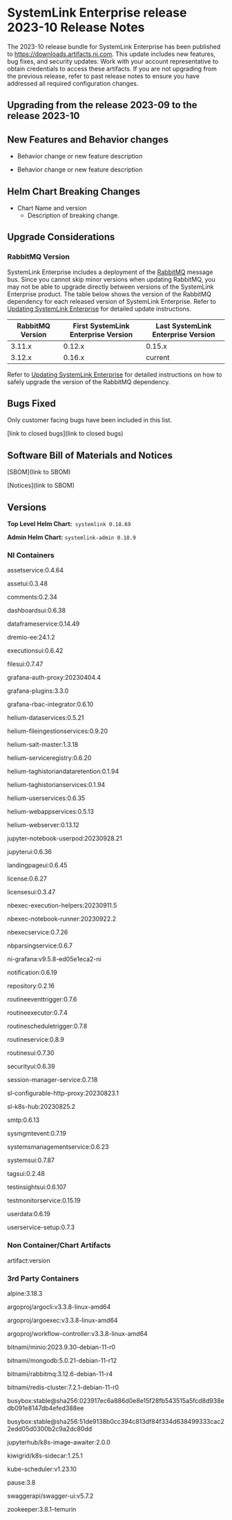 <!-- This file should be renamed to README.md and placed in the directory for the release. -->

# SystemLink Enterprise release 2023-10 Release Notes

The 2023-10 release bundle for SystemLink Enterprise has been published to <https://downloads.artifacts.ni.com>. This update includes new features, bug fixes, and security updates. Work with your account representative to obtain credentials to access these artifacts. If you are not upgrading from the previous release, refer to past release notes to ensure you have addressed all required configuration changes.

## Upgrading from the release 2023-09 to the release 2023-10

<!-- Optional section to include comments and instructions needed to successfully upgrade from the previous release to the current release. If the only changes needed are already captured in Helm Chart Breaking Changes, this section is not needed. -->

## New Features and Behavior changes

- Behavior change or new feature description

- Behavior change or new feature description

## Helm Chart Breaking Changes

- Chart Name and version
    - Description of breaking change.

## Upgrade Considerations

### RabbitMQ Version

SystemLink Enterprise includes a deployment of the [RabbitMQ](https://www.rabbitmq.com/) message bus. Since you cannot skip minor versions when updating RabbitMQ, you may not be able to upgrade directly between versions of the SystemLink Enterprise product. The table below shows the version of the RabbitMQ dependency for each released version of SystemLink Enterprise. Refer to [Updating SystemLink Enterprise](https://www.ni.com/docs/en-US/bundle/systemlink-enterprise/page/updating-systemlink-enterprise.html) for detailed update instructions.

| RabbitMQ Version | First SystemLink Enterprise Version | Last SystemLink Enterprise Version |
|------------------|-------------------------------------|------------------------------------|
| 3.11.x           | 0.12.x                              | 0.15.x                             |
| 3.12.x           | 0.16.x                              | current                            |

Refer to [Updating SystemLink Enterprise](https://www.ni.com/docs/en-US/bundle/systemlink-enterprise/page/updating-systemlink-enterprise.html) for detailed instructions on how to safely upgrade the version of the RabbitMQ dependency.

## Bugs Fixed

<!-- This section should link to the excel document that list customer facing bugs, fixed in the current release. The URL for the release (tag) should be used. -->

Only customer facing bugs have been included in this list.

[link to closed bugs](link to closed bugs)

## Software Bill of Materials and Notices

<!-- This section should link to the directories containing notices and SBOM. The URL for the release (tag) should be used. -->

[SBOM](link to SBOM)

[Notices](link to SBOM)

## Versions

**Top Level Helm Chart:** `systemlink 0.18.69`

**Admin Helm Chart:** `systemlink-admin 0.18.9`

### NI Containers

assetservice:0.4.64

assetui:0.3.48

comments:0.2.34

dashboardsui:0.6.38

dataframeservice:0.14.49

dremio-ee:24.1.2

executionsui:0.6.42

filesui:0.7.47

grafana-auth-proxy:20230404.4

grafana-plugins:3.3.0

grafana-rbac-integrator:0.6.10

helium-dataservices:0.5.21

helium-fileingestionservices:0.9.20

helium-salt-master:1.3.18

helium-serviceregistry:0.6.20

helium-taghistoriandataretention:0.1.94

helium-taghistorianservices:0.1.94

helium-userservices:0.6.35

helium-webappservices:0.5.13

helium-webserver:0.13.12

jupyter-notebook-userpod:20230928.21

jupyterui:0.6.36

landingpageui:0.6.45

license:0.6.27

licensesui:0.3.47

nbexec-execution-helpers:20230911.5

nbexec-notebook-runner:20230922.2

nbexecservice:0.7.26

nbparsingservice:0.6.7

ni-grafana:v9.5.8-ed05e1eca2-ni

notification:0.6.19

repository:0.2.16

routineeventtrigger:0.7.6

routineexecutor:0.7.4

routinescheduletrigger:0.7.8

routineservice:0.8.9

routinesui:0.7.30

securityui:0.6.39

session-manager-service:0.7.18

sl-configurable-http-proxy:20230823.1

sl-k8s-hub:20230825.2

smtp:0.6.13

sysmgmtevent:0.7.19

systemsmanagementservice:0.6.23

systemsui:0.7.87

tagsui:0.2.48

testinsightsui:0.6.107

testmonitorservice:0.15.19

userdata:0.6.19

userservice-setup:0.7.3

### Non Container/Chart Artifacts

artifact:version

### 3rd Party Containers

alpine:3.18.3

argoproj/argocli:v3.3.8-linux-amd64

argoproj/argoexec:v3.3.8-linux-amd64

argoproj/workflow-controller:v3.3.8-linux-amd64

bitnami/minio:2023.9.30-debian-11-r0

bitnami/mongodb:5.0.21-debian-11-r12

bitnami/rabbitmq:3.12.6-debian-11-r4

bitnami/redis-cluster:7.2.1-debian-11-r0

busybox:stable@sha256:023917ec6a886d0e8e15f28fb543515a5fcd8d938edb091e8147db4efed388ee

busybox:stable@sha256:51de9138b0cc394c813df84f334d638499333cac22edd05d0300b2c9a2dc80dd

jupyterhub/k8s-image-awaiter:2.0.0

kiwigrid/k8s-sidecar:1.25.1

kube-scheduler:v1.23.10

pause:3.8

swaggerapi/swagger-ui:v5.7.2

zookeeper:3.8.1-temurin